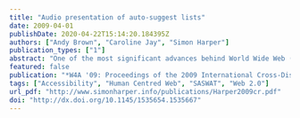 ```yaml
---
title: "Audio presentation of auto-suggest lists"
date: 2009-04-01
publishDate: 2020-04-22T15:14:20.184395Z
authors: ["Andy Brown", "Caroline Jay", "Simon Harper"]
publication_types: ["1"]
abstract: "One of the most significant advances behind World Wide Web (Web) 2.0 is the ability to allow parts of a Web page to be updated independently. This can provide an exciting, interactive experience for sighted users, who are used to dealing with complex visual information. For visually impaired users, however, these pages may be confusing: updates are sometimes not recognised by screen readers, while in other cases they may interrupt the user inappropriately. The SASWAT project aims to develop a model of how sighted users interact with dynamic updates, and use this to identify the most effective ways of presenting updates through an audio information stream. Here, we describe a 'thin slice' through this project, focusing on one form of update --- the auto-suggest list. These provide the user with suggestions for entry into an input text field, updating with each character typed. Experiments with sighted users suggest that the suggestions receive considerable attention, and appear to offer reassurance that the input is reasonable. Suggestions that are further down the list are less likely to be viewed, and receive fewer and shorter fixations than those at the top. We therefore propose an implementation which presents the first 3 suggestions immediately and allows browsing of the rest. "
featured: false
publication: "*W4A '09: Proceedings of the 2009 International Cross-Disciplinary Conference on Web Accessibililty (W4A)*"
tags: ["Accessibility", "Human Centred Web", "SASWAT", "Web 2.0"]
url_pdf: "http://www.simonharper.info/publications/Harper2009cr.pdf"
doi: "http://dx.doi.org/10.1145/1535654.1535667"
---
```


